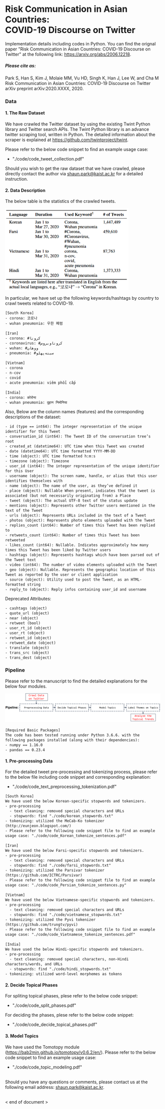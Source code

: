 # Risk Communication in Asian Countries: <br> COVID-19 Discourse on Twitter
Implementation details including codes in Python. You can find the orignal paper "Risk Communication in Asian Countries: COVID-19 Discourse on Twitter" at the following link: https://arxiv.org/abs/2006.12218.

##### Please cite as:
Park S, Han S, Kim J, Molaie MM, Vu HD, Singh K, Han J, Lee W, and Cha M <br>
Risk Communication in Asian Countries: COVID-19 Discourse on Twitter <br>
arXiv preprint arXiv:2020.XXXX, 2020. <br>


### Data
#### 1. The Raw Dataset
We have crawled the Twitter dataset by using the existing Twint Python library and Twitter search APIs. The Twint Python library is an advance twitter scraping tool, written in Python. The detailed information about the scraper is explained at https://github.com/twintproject/twint.

Please refer to the below code snippet to find an example usage case:
- "./code/code_tweet_collection.pdf"

Should you wish to get the raw dataset that we have crawled, please directly contact the author via shaun.park@kaist.ac.kr for a detailed instruction.

#### 2. Data Description
The below table is the statistics of the crawled tweets.

<img src="./image/stat_crawled_tweets.png" width="400">

In particular, we have set up the following keywords/hashtags by country to crawl tweets related to COVID-19.

```
[South Korea]
- corona: 코로나
- wuhan pneumonia: 우한 폐렴

[Iran]
- corona: #کرونا
- coronavirus: #کروناویروس
- wuhan: #ووهان
- pneumonia: #سینه‌پهلو

[Vietnam]
- corona
- n-cov
- covid
- acute pneumonia: viêm phổi cấp

[India]
- corona: कोरोना
- wuhan pneumonia: वूहान निमोनिया
```

Also, Below are the column names (features) and the corresponding descriptions of the dataset:

```
- id (type == int64): The integer representation of the unique identifier for this Tweet
- conversation_id (int64): The Tweet ID of the conversation tree’s root
- created_at (datetime64): UTC time when this Tweet was created
- date (datetime64): UTC time formatted YYYY-MM-DD
- time (object): UTC time formatted h:m:s
- timezone (object): Timezone
- user_id (int64): The integer representation of the unique identifier for this User
- username (object): The screen name, handle, or alias that this user identifies themselves with
- name (object): The name of the user, as they’ve defined it
- place (object): Nullable When present, indicates that the tweet is associated (but not necessarily originating from) a Place
- tweet (object): The actual UTF-8 text of the status update
- mentions (object): Represents other Twitter users mentioned in the text of the Tweet
- urls (object): Represents URLs included in the text of a Tweet
- photos (object): Represents photo elements uploaded with the Tweet
- replies_count (int64): Number of times this Tweet has been replied to
- retweets_count (int64): Number of times this Tweet has been retweeted
- likes_count (int64): Nullable. Indicates approximately how many times this Tweet has been liked by Twitter users
- hashtags (object): Represents hashtags which have been parsed out of the Tweet text
- video (int64): The number of video elements uploaded with the Tweet
- geo (object): Nullable. Represents the geographic location of this Tweet as reported by the user or client application
- source (object): Utility used to post the Tweet, as an HTML-formatted string
- reply_to (object): Reply infos containing user_id and username
```

Deprecated Attributes:

```
- cashtags (object)
- quote_url (object)
- near (object)
- retweet (bool)
- user_rt_id (object) 
- user_rt (object)
- retweet_id (object) 
- retweet_date (object) 
- translate (object) 
- trans_src (object)
- trans_dest (object)
```


### Pipeline
Please refer to the manuscript to find the detailed explanations for the below four modules.

![](./image/pipeline_topic_model.png)

```
[Required Basic Packages]
The code has been tested running under Python 3.6.6. with the following packages installed (along with their dependencies):
- numpy == 1.16.0
- pandas == 0.23.4
```

#### 1. Pre-processing Data
For the detailed tweet pre-processing and tokenizing process, please refer to the below file including code snippet and corresponding explanation:
- "./code/code_text_preprocessing_tokenization.pdf"

```
[South Korea]
We have used the below Korean-specific stopwords and tokenizers.
- pre-processing
  - text cleaning: removed special characters and URLs  
  - stopwords: find "./code/korean_stopwords.txt"
- tokenizing: utilized the MeCab-Ko tokenizer (http://eunjeon.blogspot.com/)
- Please refer to the following code snippet file to find an example usage case: "./code/code_Korean_tokenize_sentences.pdf"

[Iran]
We have used the below Farsi-specific stopwords and tokenizers.
- pre-processing
  - text cleaning: removed special characters and URLs
  - stopwords: find "./code/farsi_stopwords.txt"
- tokenizing: utilized the Parsivar tokenizer (https://github.com/ICTRC/Parsivar)
- Please refer to the following code snippet file to find an example usage case: "./code/code_Persian_tokenize_sentences.py"

[Vietnam]
We have used the below Vietnamese-specific stopwords and tokenizers.
- pre-processing
  - text cleaning: removed special characters and URLs  
  - stopwords: find "./code/vietnamese_stopwords.txt"
- tokenizing: utilized the Pyvi tokenizer (https://github.com/trungtv/pyvi)
- Please refer to the following code snippet file to find an example usage case: "./code/code_Vietnamese_tokenize_sentences.pdf"

[India]
We have used the below Hindi-specific stopwords and tokenizers.
- pre-processing
  - text cleaning: removed special characters, non-Hindi characters/words, and URLs
  - stopwords: find "./code/hindi_stopwords.txt"
- tokenizing: utilized word-level morphemes as tokens
```

#### 2. Decide Topical Phases
For spliting topical phases, plese refer to the below code snippet:
- "./code/code_split_phases.pdf"

For deciding the phases, plese refer to the below code snippet:
- "./code/code_decide_topical_phases.pdf"

#### 3. Model Topics
We have used the Tomotopy module (https://bab2min.github.io/tomotopy/v0.6.2/en/). Please refer to the below code snippet to find an example usage case:
- "./code/code_topic_modeling.pdf" <br> <br>


Should you have any questions or comments, please contact us at the following email address: shaun.park@kaist.ac.kr. <br> <br>


< end of document >
